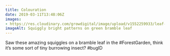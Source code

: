```yaml
---
title: Colouration
date: 2019-03-11T13:48:06Z
images: 
- https://res.cloudinary.com/growdigital/image/upload/v1552259933/leaf-027C7DB6.jpg
imageAlt: Squiggly bright patterns on green bramble leaf
---
```


Saw these amazing squiggles on a bramble leaf in the #ForestGarden, think it’s some sort of tiny burrowing insect? #bugID
